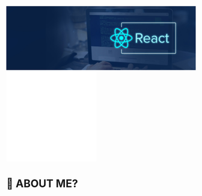 
<img src="/react.jpg" />
<img src="/image.svg" alt="Hello" margintop="-80px" />

# 🤔 ABOUT ME?
  
 
